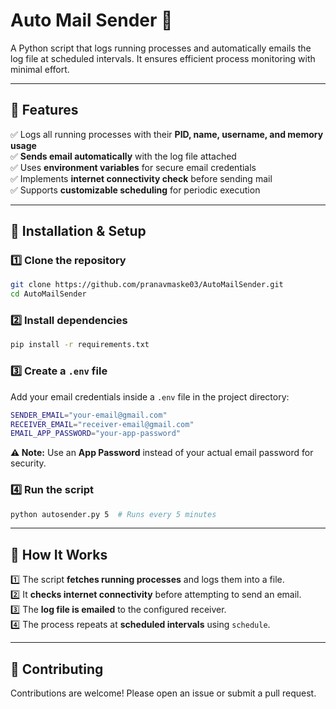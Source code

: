 # Auto Mail Sender 📧

A Python script that logs running processes and automatically emails the log file at scheduled intervals. It ensures efficient process monitoring with minimal effort.

---

## 📌 Features

✅ Logs all running processes with their **PID, name, username, and memory usage**  
✅ **Sends email automatically** with the log file attached  
✅ Uses **environment variables** for secure email credentials  
✅ Implements **internet connectivity check** before sending mail  
✅ Supports **customizable scheduling** for periodic execution  

---

## 🔧 Installation & Setup

### 1️⃣ Clone the repository  
```sh
git clone https://github.com/pranavmaske03/AutoMailSender.git
cd AutoMailSender
```

### 2️⃣ Install dependencies  
```sh
pip install -r requirements.txt
```

### 3️⃣ Create a `.env` file  
Add your email credentials inside a `.env` file in the project directory:  

```sh
SENDER_EMAIL="your-email@gmail.com"
RECEIVER_EMAIL="receiver-email@gmail.com"
EMAIL_APP_PASSWORD="your-app-password"
```

**⚠ Note:** Use an **App Password** instead of your actual email password for security.  

### 4️⃣ Run the script  
```sh
python autosender.py 5  # Runs every 5 minutes
```

---

## 🚀 How It Works  

1️⃣ The script **fetches running processes** and logs them into a file.  
2️⃣ It **checks internet connectivity** before attempting to send an email.  
3️⃣ The **log file is emailed** to the configured receiver.  
4️⃣ The process repeats at **scheduled intervals** using `schedule`.  

---
## 🤝 Contributing
Contributions are welcome! Please open an issue or submit a pull request.



